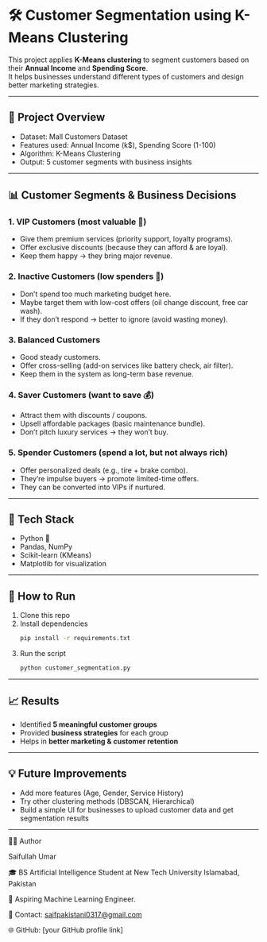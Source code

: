 # 🛠️ Customer Segmentation using K-Means Clustering

This project applies **K-Means clustering** to segment customers based on their **Annual Income** and **Spending Score**.  
It helps businesses understand different types of customers and design better marketing strategies.

---

## 📌 Project Overview
- Dataset: Mall Customers Dataset  
- Features used: Annual Income (k$), Spending Score (1-100)  
- Algorithm: K-Means Clustering  
- Output: 5 customer segments with business insights

---

## 📊 Customer Segments & Business Decisions

### 1. VIP Customers (most valuable 💎)
- Give them premium services (priority support, loyalty programs).
- Offer exclusive discounts (because they can afford & are loyal).
- Keep them happy → they bring major revenue.

### 2. Inactive Customers (low spenders 🚫)
- Don’t spend too much marketing budget here.
- Maybe target them with low-cost offers (oil change discount, free car wash).
- If they don’t respond → better to ignore (avoid wasting money).

### 3. Balanced Customers
- Good steady customers.
- Offer cross-selling (add-on services like battery check, air filter).
- Keep them in the system as long-term base revenue.

### 4. Saver Customers (want to save 💰)
- Attract them with discounts / coupons.
- Upsell affordable packages (basic maintenance bundle).
- Don’t pitch luxury services → they won’t buy.

### 5. Spender Customers (spend a lot, but not always rich)
- Offer personalized deals (e.g., tire + brake combo).
- They’re impulse buyers → promote limited-time offers.
- They can be converted into VIPs if nurtured.

---

## 🚀 Tech Stack
- Python 🐍
- Pandas, NumPy
- Scikit-learn (KMeans)
- Matplotlib for visualization

---

## 📂 How to Run
1. Clone this repo  
2. Install dependencies  
   ```bash
   pip install -r requirements.txt
   ```
3. Run the script  
   ```bash
   python customer_segmentation.py
   ```

---

## 📈 Results
- Identified **5 meaningful customer groups**
- Provided **business strategies** for each group
- Helps in **better marketing & customer retention**

---

## 💡 Future Improvements
- Add more features (Age, Gender, Service History)
- Try other clustering methods (DBSCAN, Hierarchical)
- Build a simple UI for businesses to upload customer data and get segmentation results

---

👨‍💻 Author

Saifullah Umar

🎓 BS Artificial Intelligence Student at New Tech University Islamabad, Pakistan

🤖 Aspiring Machine Learning Engineer.

📧 Contact: saifpakistani0317@gmail.com

🌐 GitHub: [your GitHub profile link]
